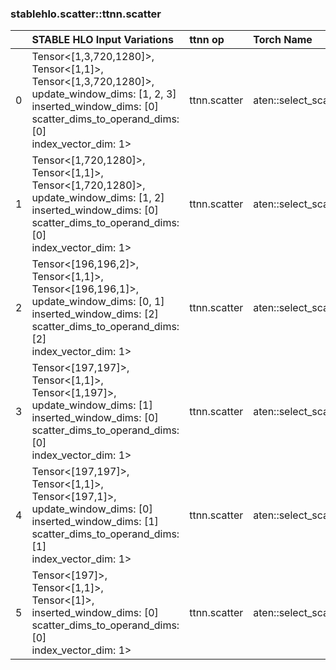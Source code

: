 
### stablehlo.scatter::ttnn.scatter


||STABLE HLO Input Variations|ttnn op|Torch Name|Status|
| :--- | :--- | :--- | :--- | :--- |
|0|Tensor<[1,3,720,1280]>,<br>Tensor<[1,1]>,<br>Tensor<[1,3,720,1280]>,<br>update_window_dims: [1, 2, 3]<br>inserted_window_dims: [0]<br>scatter_dims_to_operand_dims: [0]<br>index_vector_dim: 1><br>|ttnn.scatter|aten::select_scatter|4|
|1|Tensor<[1,720,1280]>,<br>Tensor<[1,1]>,<br>Tensor<[1,720,1280]>,<br>update_window_dims: [1, 2]<br>inserted_window_dims: [0]<br>scatter_dims_to_operand_dims: [0]<br>index_vector_dim: 1><br>|ttnn.scatter|aten::select_scatter|4|
|2|Tensor<[196,196,2]>,<br>Tensor<[1,1]>,<br>Tensor<[196,196,1]>,<br>update_window_dims: [0, 1]<br>inserted_window_dims: [2]<br>scatter_dims_to_operand_dims: [2]<br>index_vector_dim: 1><br>|ttnn.scatter|aten::select_scatter|4|
|3|Tensor<[197,197]>,<br>Tensor<[1,1]>,<br>Tensor<[1,197]>,<br>update_window_dims: [1]<br>inserted_window_dims: [0]<br>scatter_dims_to_operand_dims: [0]<br>index_vector_dim: 1><br>|ttnn.scatter|aten::select_scatter|4|
|4|Tensor<[197,197]>,<br>Tensor<[1,1]>,<br>Tensor<[197,1]>,<br>update_window_dims: [0]<br>inserted_window_dims: [1]<br>scatter_dims_to_operand_dims: [1]<br>index_vector_dim: 1><br>|ttnn.scatter|aten::select_scatter|4|
|5|Tensor<[197]>,<br>Tensor<[1,1]>,<br>Tensor<[1]>,<br>inserted_window_dims: [0]<br>scatter_dims_to_operand_dims: [0]<br>index_vector_dim: 1><br>|ttnn.scatter|aten::select_scatter|4|
